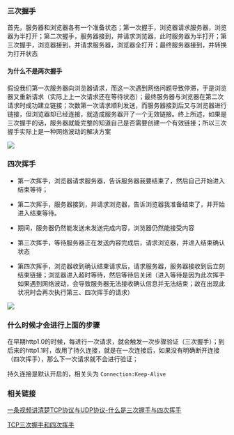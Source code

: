 ### 三次握手

首先，服务器和浏览器各有一个准备状态；第一次握手，浏览器请求服务器，浏览器为半打开；第二次握手，服务器接到，并请求浏览器，此时服务器为半打开；第三次握手，浏览器接到，并请求服务器，浏览器全打开；最终服务器接到，并转换为打开状态

#### 为什么不是两次握手

假设我们第一次服务器向浏览器请求，而这一次遇到网络问题导致停滞，于是浏览器又重新请求（实际上上一次请求还在等待状态）；最终服务器与浏览器在第二次请求时成功建立链接；次数第一次请求顺利发送，而服务器接到后又与浏览器进行链接，但浏览器却已经连接，就造成服务器开了一个无效链接。终上所述，如果是三次握手的话，服务器就能完整的知道自己是否需要创建一个有效链接；所以三次握手实际上是一种网络波动的解决方案

![](E:\Code\笔记\Md\杂\QQ图片20220803220435.png)

### 四次挥手

- 第一次挥手，浏览器请求服务器，告诉服务器我要结束了，然后自己开始进入结束等待；

- 第二次挥手，服务器接到，并请求浏览器，告诉浏览器我准备结束了，并开始进入结束等待。

- 期间，服务器仍然能发送未发送完成内容，浏览器仍然能接受内容

- 第三次挥手，等待服务器正在发送内容完成后，请求浏览器，并进入结束确认状态

- 第四次挥手，浏览器收到确认结束请求后，请求服务器，服务器接收到后立刻结束链接；浏览器进入超时等待，然后等待后关闭（进入等待是因为此次挥手如果遇到网络波动，会导致服务器无法接收确认信息并无法结束；故在出现此状况时会再次执行第三、四次挥手的请求）


![](E:\Code\笔记\Md\杂\QQ图片20220803223423.png)

### 什么时候才会进行上面的步骤

在早期http1.0的时候，每进行一次请求，就会触发一次步骤验证（三次握手）；到后来的http1.1时，改用了持久连接，就是在一次连接后，如果没有明确断开连接（四次挥手），那么下一次请求就不会进行验证；

持久连接是默认开启的，相关头为 `Connection:Keep-Alive` 

### 相关链接

[一条视频讲清楚TCP协议与UDP协议-什么是三次握手与四次挥手](https://www.bilibili.com/video/BV1kV411j7hA/?spm_id_from=333.788.recommend_more_video.0&vd_source=c5594576f1a683147cded7c857af2b39)

[TCP三次握手和四次挥手](https://www.bilibili.com/video/BV18h41187Ep?spm_id_from=333.999.0.0&vd_source=c5594576f1a683147cded7c857af2b39)
